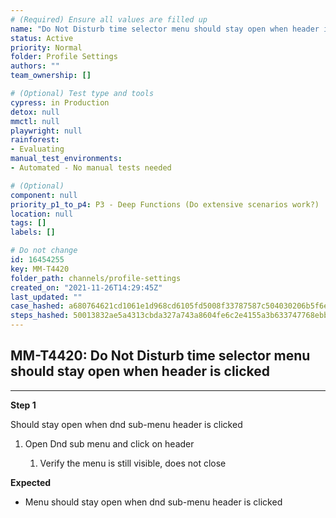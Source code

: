 ```yaml
---
# (Required) Ensure all values are filled up
name: "Do Not Disturb time selector menu should stay open when header is clicked"
status: Active
priority: Normal
folder: Profile Settings
authors: ""
team_ownership: []

# (Optional) Test type and tools
cypress: in Production
detox: null
mmctl: null
playwright: null
rainforest: 
- Evaluating
manual_test_environments: 
- Automated - No manual tests needed

# (Optional)
component: null
priority_p1_to_p4: P3 - Deep Functions (Do extensive scenarios work?)
location: null
tags: []
labels: []

# Do not change
id: 16454255
key: MM-T4420
folder_path: channels/profile-settings
created_on: "2021-11-26T14:29:45Z"
last_updated: ""
case_hashed: a680764621cd1061e1d968cd6105fd5008f33787587c504030206b5f6e35d790ba73cbbe92170628ce07a86c5a3ea78f
steps_hashed: 50013832ae5a4313cbda327a743a8604fe6c2e4155a3b633747768ebb96dd56974f0966922d8937a6490d04ae1b2f3e0
---
```


## MM-T4420: Do Not Disturb time selector menu should stay open when header is clicked

---

**Step 1**

Should stay open when dnd sub-menu header is clicked

1. Open Dnd sub menu and click on header

   1. Verify the menu is still visible, does not close

**Expected**

- Menu should stay open when dnd sub-menu header is clicked
